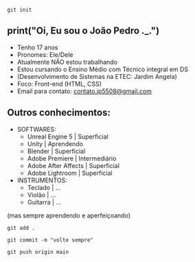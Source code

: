 ` git init `

## print("Oi, Eu sou o João Pedro ._.")

- Tenho 17 anos
- Pronomes: Ele/Dele
- Atualmente NÃO estou trabalhando
- Estou cursando o Ensino Médio com Técnico integral em DS
- (Desenvolvimento de Sistemas na ETEC: Jardim Angela)
- Foco: Front-end (HTML, CSS)
- Email para contato: contato.jp5508@gmail.com
## Outros conhecimentos:
- SOFTWARES:
  - Unreal Engine 5 | Superficial
  - Unity | Aprendendo
  - Blender | Superficial
  - Adobe Premiere | Intermediário
  - Adobe After Affects | Superficial
  - Adobe Lightroom | Superficial
- INSTRUMENTOS:
  - Teclado | ...
  - Violão | ...
  - Guitarra | ...

(mas sempre aprendendo e aperfeiçoando)

<!-- Parabéns! Você achou meu easter-egg: -->
<!-- https://www.youtube.com/@LINK._.4178 -->

` git add . `

` git commit -m "volte sempre" `

` git push origin main `
